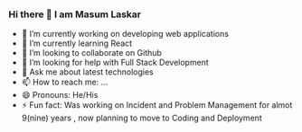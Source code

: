### Hi there 👋 I am Masum Laskar



- 🔭 I’m currently working on developing web applications
- 🌱 I’m currently learning React
- 👯 I’m looking to collaborate on Github
- 🤔 I’m looking for help with Full Stack Development
- 💬 Ask me about latest technologies
- 📫 How to reach me: ...
- 😄 Pronouns: He/His
- ⚡ Fun fact: Was working on Incident and Problem Management for almot 9(nine) years , now planning to move to Coding and Deployment

